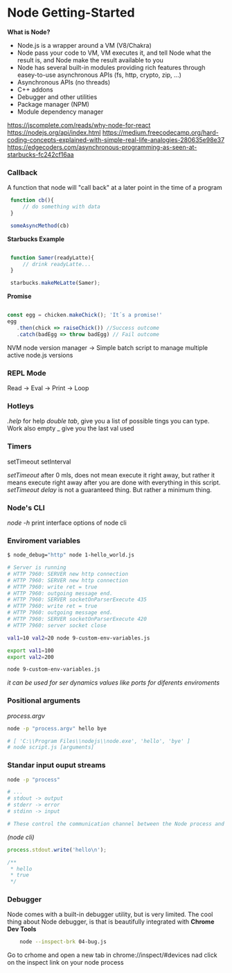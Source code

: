 # Node Getting-Started

__What is Node?__

- Node.js is a wrapper around a VM (V8/Chakra)
- Node pass your code to VM, VM executes it, and tell Node what the result is, and Node make the result available to you
- Node has several built-in modules providing rich features through easey-to-use asynchronous APIs (fs, http, crypto, zip, ...)
- Asynchronous APIs (no threads)
- C++ addons
- Debugger and other utilities
- Package manager (NPM)
- Module dependency manager

https://jscomplete.com/reads/why-node-for-react
https://nodejs.org/api/index.html
https://medium.freecodecamp.org/hard-coding-concepts-explained-with-simple-real-life-analogies-280635e98e37
https://edgecoders.com/asynchronous-programming-as-seen-at-starbucks-fc242cf16aa

### Callback

A function that node will "call back" at a later point in the time of a program

 ``` javascript
  function cb(){
      // do something with data
  }

  someAsyncMethod(cb)
 
 ```

 __Starbucks Example__
 
 ``` javascript

  function Samer(readyLatte){
      // drink readyLatte...
  }

  starbucks.makeMeLatte(Samer);
 ``` 

 __Promise__

 ``` javascript

const egg = chicken.makeChick(); 'It´s a promise!'
egg
    .then(chick => raiseChick()) //Success outcome
    .catch(badEgg => throw badEgg) // Fail outcome

```

NVM node version manager -> Simple batch script to manage multiple active node.js versions


### REPL Mode

Read -> Eval -> Print -> Loop

### Hotleys

_.help_ for help
_double tab_, give you a list of possible tings you can type. Work also empty
_ give you the last val used

### Timers

setTimeout
setInterval

_setTimeout_ after 0 mls, does not mean execute it right away, but rather it means execute right away after you are done with everything in this script.
_setTimeout delay_ is not a guaranteed thing. But rather a minimum thing. 

### Node's CLI 

_node -h_ print interface options of node cli

### Enviroment variables

``` bash
$ node_debug="http" node 1-hello_world.js

# Server is running
# HTTP 7960: SERVER new http connection
# HTTP 7960: SERVER new http connection
# HTTP 7960: write ret = true
# HTTP 7960: outgoing message end.
# HTTP 7960: SERVER socketOnParserExecute 435
# HTTP 7960: write ret = true
# HTTP 7960: outgoing message end.
# HTTP 7960: SERVER socketOnParserExecute 420
# HTTP 7960: server socket close

```

``` bash
val1=10 val2=20 node 9-custom-env-variables.js

export val1=100
export val2=200

node 9-custom-env-variables.js
```

_it can be used for ser dynamics values like ports for diferents enviroments_

### Positional arguments

_process.argv_

``` bash
node -p "process.argv" hello bye

# [ 'C:\\Program Files\\nodejs\\node.exe', 'hello', 'bye' ]
# node script.js [arguments]
```
### Standar input ouput streams

``` bash
node -p "process"

# ...
# stdout -> output
# stderr -> error
# stdinn -> input

# These control the communication channel between the Node process and its operation system execution enviroment

```
_(node cli)_

``` javascript
process.stdout.write('hello\n');

/** 
 * hello
 * true
 */

``` 

### Debugger

Node comes with a built-in debugger utility, but is very limited.
The cool thing about Node  debugger, is that is beautifully integrated with __Chrome Dev Tools__

``` bash
    node --inspect-brk 04-bug.js
``` 

Go to crhome and open a new tab in chrome://inspect/#devices nad
click on the inspect link on your node process

